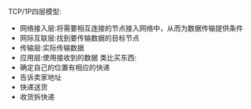TCP/1P四层模型:
- 网络接入层:将需要相互连接的节点接入网络中，从而为数据传输提供条件
- 网际互联层:找到要传输数据的目标节点
- 传输层:实际传输数据
- 应用层:使用接收到的数据
类比买东西:
- 确定自己的位置有相应的快递
- 告诉卖家地址
- 快递送货
- 收货拆快递
